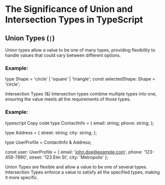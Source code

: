 # The Significance of Union and Intersection Types in TypeScript

## Union Types (`|`)

Union types allow a value to be one of many types, providing flexibility to handle values that could vary between different options. 

### Example:


type Shape = 'circle' | 'square' | 'triangle';
const selectedShape: Shape = 'circle';

Intersection Types (&)
Intersection types combine multiple types into one, ensuring the value meets all the requirements of those types.

### Example:
typescript
Copy code
type ContactInfo = {
  email: string;
  phone: string;
};

type Address = {
  street: string;
  city: string;
};

type UserProfile = ContactInfo & Address;

const user: UserProfile = {
  email: 'john.doe@example.com',
  phone: '123-456-7890',
  street: '123 Elm St',
  city: 'Metropolis'
};

Union Types are flexible and allow a value to be one of several types.
Intersection Types enforce a value to satisfy all the specified types, making it more specific.






